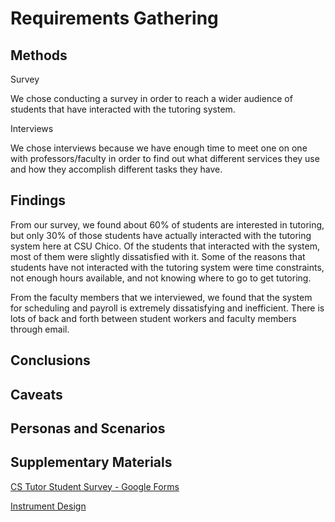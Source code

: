 # Requirements Gathering

## Methods

Survey

We chose conducting a survey in order to reach a wider audience of students that have interacted with the tutoring system.

Interviews

We chose interviews because we have enough time to meet one on one with professors/faculty in order to find out what different services they use and how they accomplish different tasks they have.

## Findings

From our survey, we found about 60% of students are interested in tutoring, but only 30% of those students have actually interacted with the tutoring system here at CSU Chico. Of the students that interacted with the system, most of them were slightly dissatisfied with it. Some of the reasons that students have not interacted with the tutoring system were time constraints, not enough hours available, and not knowing where to go to get tutoring.

From the faculty members that we interviewed, we found that the system for scheduling and payroll is extremely dissatisfying and inefficient. There is lots of back and forth between student workers and faculty members through email.

## Conclusions

## Caveats

## Personas and Scenarios

## Supplementary Materials

[CS Tutor Student Survey - Google Forms](../artifacts/CSTutorStudentSurvey-GoogleForms.pdf)

[Instrument Design](../artifacts/InstrumentDesign.pdf)
